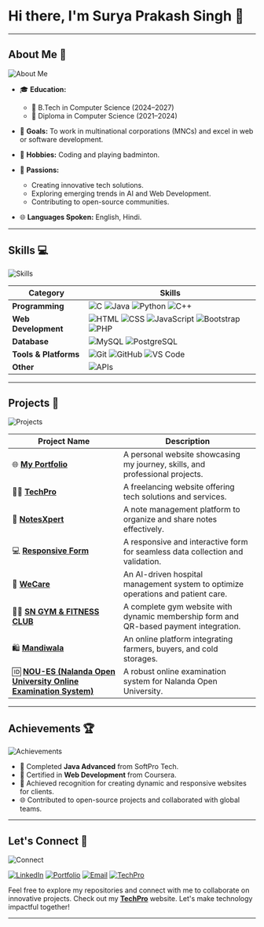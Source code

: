 # Hi there, I'm Surya Prakash Singh 👋

---

## About Me 🌟

![About Me](https://img.shields.io/badge/-About%20Me-blueviolet?style=for-the-badge&logo=aboutdotme)

- 🎓 **Education:**
  - 📘 B.Tech in Computer Science (2024–2027)
  - 📙 Diploma in Computer Science (2021–2024)

- 🚀 **Goals:** To work in multinational corporations (MNCs) and excel in web or software development.

- 🏸 **Hobbies:** Coding and playing badminton.

- 🌟 **Passions:**
  - Creating innovative tech solutions.
  - Exploring emerging trends in AI and Web Development.
  - Contributing to open-source communities.

- 🌐 **Languages Spoken:** English, Hindi.

---

## Skills 💻

![Skills](https://img.shields.io/badge/-Skills-green?style=for-the-badge&logo=codeforces&logoColor=white)

| **Category**       | **Skills**                                                                                  |
|---------------------|--------------------------------------------------------------------------------------------|
| **Programming**     | ![C](https://img.shields.io/badge/-C-blue?style=flat-square) ![Java](https://img.shields.io/badge/-Java-orange?style=flat-square) ![Python](https://img.shields.io/badge/-Python-blue?style=flat-square) ![C++](https://img.shields.io/badge/-C++-green?style=flat-square) |
| **Web Development** | ![HTML](https://img.shields.io/badge/-HTML-orange?style=flat-square) ![CSS](https://img.shields.io/badge/-CSS-blue?style=flat-square) ![JavaScript](https://img.shields.io/badge/-JavaScript-yellow?style=flat-square) ![Bootstrap](https://img.shields.io/badge/-Bootstrap-purple?style=flat-square) ![PHP](https://img.shields.io/badge/-PHP-blueviolet?style=flat-square) |
| **Database**        | ![MySQL](https://img.shields.io/badge/-MySQL-orange?style=flat-square) ![PostgreSQL](https://img.shields.io/badge/-PostgreSQL-blue?style=flat-square) |
| **Tools & Platforms**| ![Git](https://img.shields.io/badge/-Git-red?style=flat-square) ![GitHub](https://img.shields.io/badge/-GitHub-black?style=flat-square) ![VS Code](https://img.shields.io/badge/-VS%20Code-blue?style=flat-square) |
| **Other**           | ![APIs](https://img.shields.io/badge/-APIs-lightblue?style=flat-square) |

---

## Projects 🚧

![Projects](https://img.shields.io/badge/-Projects-ff69b4?style=for-the-badge&logo=google-lighthouse&logoColor=white)

| Project Name                          | Description                                                                 |
|---------------------------------------|-----------------------------------------------------------------------------|
| 🌐 [**My Portfolio**](https://suryaprakashsingh.netlify.app/)        | A personal website showcasing my journey, skills, and professional projects.     |
| 👨‍💻 [**TechPro**](https://teamtechpro.netlify.app)     | A freelancing website offering tech solutions and services.            |
| 📝 [**NotesXpert**](https://notesxpert.netlify.app) | A note management platform to organize and share notes effectively.    |
| 💻 [**Responsive Form**](https://responsiveform.netlify.app) | A responsive and interactive form for seamless data collection and validation.     |
| 🏥 [**WeCare**](https://wecarehospital.netlify.app)        | An AI-driven hospital management system to optimize operations and patient care.       |
| 🏋️‍♂️ [**SN GYM & FITNESS CLUB**](https://sngym.netlify.app/) | A complete gym website with dynamic membership form and QR-based payment integration.    |
| 🛍️ [**Mandiwala**](https://) | An online platform integrating farmers, buyers, and cold storages.     |
| 🆔 [**NOU-ES (Nalanda Open University Online Examination System)**](https://) | A robust online examination system for Nalanda Open University. |

---

## Achievements 🏆

![Achievements](https://img.shields.io/badge/-Achievements-yellowgreen?style=for-the-badge&logo=hackthebox&logoColor=white)

- 🏅 Completed **Java Advanced** from SoftPro Tech.
- 🏅 Certified in **Web Development** from Coursera.
- 🥇 Achieved recognition for creating dynamic and responsive websites for clients.
- 🌐 Contributed to open-source projects and collaborated with global teams.
---

## Let's Connect 🤝

![Connect](https://img.shields.io/badge/-Let's%20Connect-lightblue?style=for-the-badge&logo=connectdevelop&logoColor=white)

[![LinkedIn](https://img.shields.io/badge/LinkedIn-Connect-blue?style=for-the-badge&logo=linkedin)](https://www.linkedin.com/in/suryaprakashsingh96/)
[![Portfolio](https://img.shields.io/badge/Portfolio-Visit-brightgreen?style=for-the-badge&logo=aboutdotme)](https://suryaprakashsingh.netlify.app/)
[![Email](https://img.shields.io/badge/Email-Contact-red?style=for-the-badge&logo=gmail)](mailto:surya9792844645@gmail.com)
[![TechPro](https://img.shields.io/badge/TechPro-Explore-purple?style=for-the-badge&logo=user)](https://teamtechpro.netlify.app)

Feel free to explore my repositories and connect with me to collaborate on innovative projects. Check out my [**TechPro**](https://teamtechpro.netlify.app) website. Let's make technology impactful together!

---
